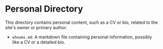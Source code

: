 # Personal Directory

This directory contains personal content, such as a CV or bio, related to the site's owner or primary author.

- `whoami.md`: A markdown file containing personal information, possibly like a CV or a detailed bio.
